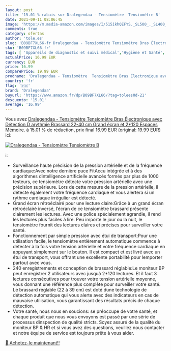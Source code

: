 ```yaml
---
layout: post
title: '15.01 % rabais sur Dralegendaa - Tensiomètre  Tensiomètre B'
date: 2021-09-11 08:06:45
image: 'https://m.media-amazon.com/images/I/515ikhQEFYS._SL500_._SL400_.jpg'
comments: true
category: ofertas
author: 'tole.es'
slug: 'B09BF7XL66-fr Dralegendaa - Tensiomètre Tensiomètre Bras Électronique...'
sku: 'B09BF7XL66-fr'
tags: [ 'Appareils de diagnostic et suivi médical','Hygiène et Santé','Matériel et fournitures médicales','Tensiomètres','dralegendaa', ]
actualPrice: 16.99 EUR
currency: EUR
price: 16.99
comparePrice: 19.99 EUR
prodname: 'Dralegendaa - Tensiomètre  Tensiomètre Bras Électronique avec Détection D arythmie  Brassard  22-40 cm   Grand écran et 2*120 Espaces Mémoire.'
country: 'fr'
flag: '🇫🇷'
brand: 'Dralegendaa'
buyurl: 'https://www.amazon.fr/dp/B09BF7XL66/?tag=tolees0d-21'
descuento: '15.01'
average: '16.99'
---
```


Vous avez [Dralegendaa - Tensiomètre  Tensiomètre Bras Électronique avec Détection D arythmie  Brassard  22-40 cm   Grand écran et 2*120 Espaces Mémoire.](https://www.amazon.fr/dp/B09BF7XL66/?tag=tolees0d-21)  à  15.01 % de réduction, prix final  16.99 EUR (original: 19.99 EUR) ici:

[![Dralegendaa - Tensiomètre  Tensiomètre B](https://m.media-amazon.com/images/I/515ikhQEFYS._SL500_._SL400_.jpg)](https://www.amazon.fr/dp/B09BF7XL66/?tag=tolees0d-21)

ℹ️:

- Surveillance haute précision de la pression artérielle et de la fréquence cardiaque:Avec notre dernière puce FitAccu intégrée et à des algorithmes dintelligence artificielle avancés formés par plus de 1000 testeurs, ce tensiomètre détecte votre pression artérielle avec une précision supérieure. Lors de cette mesure de la pression artérielle, il détecte également votre fréquence cardiaque et vous alertera si un rythme cardiaque irrégulier est détecté.
- Grand écran rétroéclairé pour une lecture claire:Grâce à un grand écran rétroéclairé inversé, l’écran de ce tensiomètre brassard présente clairement les lectures. Avec une police spécialement agrandie, il rend les lectures plus faciles à lire. Peu importe le jour ou la nuit, le tensiomètre fournit des lectures claires et précises pour surveiller votre santé.
- Fonctionnement par simple pression avec étui de transport:Pour une utilisation facile, le tensiomètre entièrement automatique commence à détecter à la fois votre tension artérielle et votre fréquence cardiaque en appuyant simplement sur le bouton. Il est compact et est livré avec un étui de transport, vous offrant une excellente portabilité pour lemporter partout avec vous.
- 240 enregistrements et conception de brassard réglable:Le moniteur BP peut enregistrer 2 utilisateurs avec jusquà 2*120 lectures. Et il faut 3 lectures consécutives pour trouver votre tension artérielle moyenne, vous donnant une référence plus complète pour surveiller votre santé. Le brassard réglable (22 à 39 cm) est doté dune technologie de détection automatique qui vous alerte avec des indicateurs en cas de mauvaise utilisation, vous garantissant des résultats précis de chaque détection.
- Votre santé, nous nous en soucions: se préoccupe de votre santé, et chaque produit que nous vous envoyons est passé par une série de processus dinspection de qualité stricts. Soyez assuré de la qualité du moniteur BP & HR et si vous avez des questions, veuillez nous contacter et notre équipe de service est toujours prête à vous aider.

[🛒 Achetez-le maintenant!!](https://www.amazon.fr/dp/B09BF7XL66/?tag=tolees0d-21)
